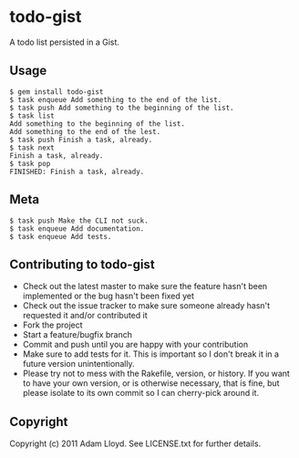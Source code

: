 # todo-gist

A todo list persisted in a Gist.

## Usage

    $ gem install todo-gist
    $ task enqueue Add something to the end of the list.
    $ task push Add something to the beginning of the list.
    $ task list
    Add something to the beginning of the list.
    Add something to the end of the lest.
    $ task push Finish a task, already.
    $ task next
    Finish a task, already.
    $ task pop
    FINISHED: Finish a task, already.

## Meta

    $ task push Make the CLI not suck.
    $ task enqueue Add documentation.
    $ task enqueue Add tests.

## Contributing to todo-gist
 
* Check out the latest master to make sure the feature hasn't been implemented or the bug hasn't been fixed yet
* Check out the issue tracker to make sure someone already hasn't requested it and/or contributed it
* Fork the project
* Start a feature/bugfix branch
* Commit and push until you are happy with your contribution
* Make sure to add tests for it. This is important so I don't break it in a future version unintentionally.
* Please try not to mess with the Rakefile, version, or history. If you want to have your own version, or is otherwise necessary, that is fine, but please isolate to its own commit so I can cherry-pick around it.

## Copyright

Copyright (c) 2011 Adam Lloyd. See LICENSE.txt for
further details.

